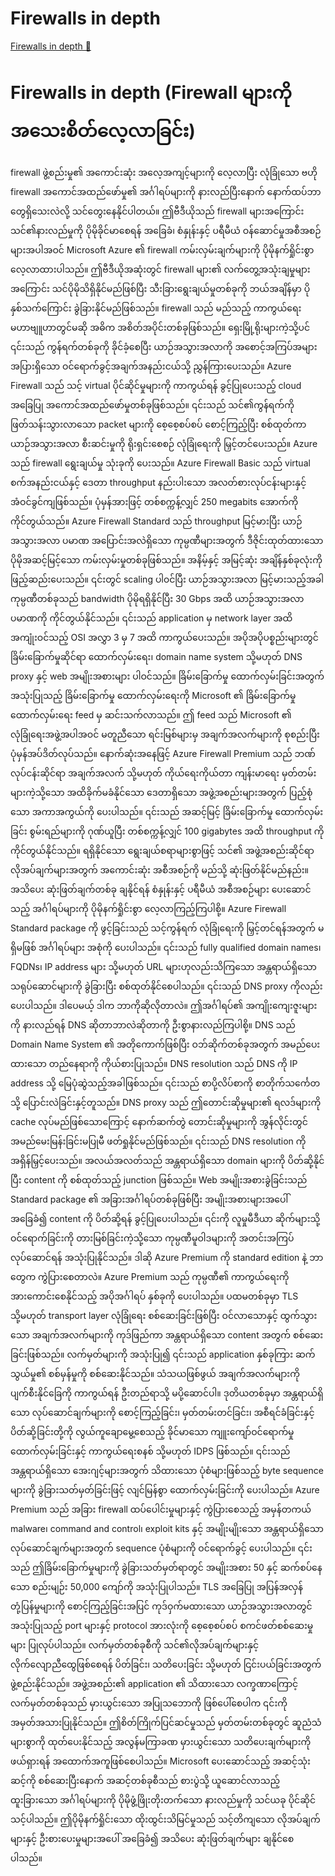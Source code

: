 # Firewalls in depth

[Firewalls in depth 🔗](https://www.coursera.org/learn/microsoft-sc-900-exam-preparation-and-practice/lecture/dNGUb/firewalls-in-depth)

# Firewalls in depth (Firewall များကို အသေးစိတ်လေ့လာခြင်း)

firewall ဖွဲ့စည်းမှု၏ အကောင်းဆုံး အလေ့အကျင့်များကို လေ့လာပြီး လုံခြုံသော ဗဟို firewall အကောင်အထည်ဖော်မှု၏ အင်္ဂါရပ်များကို နားလည်ပြီးနောက် နောက်ထပ်ဘာတွေရှိသေးလဲလို့ သင်တွေးနေနိုင်ပါတယ်။ ဤဗီဒီယိုသည် firewall များအကြောင်း သင်၏နားလည်မှုကို ပိုမိုခိုင်မာစေရန် အခြေခံ၊ စံနှုန်းနှင့် ပရီမီယံ ဝန်ဆောင်မှုအစီအစဉ်များအပါအဝင် Microsoft Azure ၏ firewall ကမ်းလှမ်းချက်များကို ပိုမိုနက်ရှိုင်းစွာ လေ့လာထားပါသည်။ ဤဗီဒီယိုအဆုံးတွင် firewall များ၏ လက်တွေ့အသုံးချမှုများအကြောင်း သင်ပိုမိုသိရှိနိုင်မည်ဖြစ်ပြီး သီးခြားရွေးချယ်မှုတစ်ခုကို ဘယ်အချိန်မှာ ပိုနှစ်သက်ကြောင်း ခွဲခြားနိုင်မည်ဖြစ်သည်။ firewall သည် မည်သည့် ကာကွယ်ရေး မဟာဗျူဟာတွင်မဆို အဓိက အစိတ်အပိုင်းတစ်ခုဖြစ်သည်။ ရှေးမြို့ရိုးများကဲ့သို့ပင် ၎င်းသည် ကွန်ရက်တစ်ခုကို ခိုင်ခံ့စေပြီး ယာဉ်အသွားအလာကို အစောင့်အကြပ်အများအပြားရှိသော ဝင်ရောက်ခွင့်အချက်အနည်းငယ်သို့ ညွှန်ကြားပေးသည်။ Azure Firewall သည် သင့် virtual ပိုင်ဆိုင်မှုများကို ကာကွယ်ရန် ခွင့်ပြုပေးသည့် cloud အခြေပြု အကောင်အထည်ဖော်မှုတစ်ခုဖြစ်သည်။ ၎င်းသည် သင်၏ကွန်ရက်ကို ဖြတ်သန်းသွားလာသော packet များကို စေ့စေ့စပ်စပ် စောင့်ကြည့်ပြီး စစ်ထုတ်ကာ ယာဉ်အသွားအလာ စီးဆင်းမှုကို ရိုးရှင်းစေစဉ် လုံခြုံရေးကို မြှင့်တင်ပေးသည်။ Azure သည် firewall ရွေးချယ်မှု သုံးခုကို ပေးသည်။ Azure Firewall Basic သည် virtual စက်အနည်းငယ်နှင့် ဒေတာ throughput နည်းပါးသော အလတ်စားလုပ်ငန်းများနှင့် အံဝင်ခွင်ကျဖြစ်သည်။ ပုံမှန်အားဖြင့် တစ်စက္ကန့်လျှင် 250 megabits အောက်ကို ကိုင်တွယ်သည်။ Azure Firewall Standard သည် throughput မြင့်မားပြီး ယာဉ်အသွားအလာ ပမာဏ အပြောင်းအလဲရှိသော ကုမ္ပဏီများအတွက် ဒီဇိုင်းထုတ်ထားသော ပိုမိုအဆင့်မြင့်သော ကမ်းလှမ်းမှုတစ်ခုဖြစ်သည်။ အနိမ့်နှင့် အမြင့်ဆုံး အချိန်နှစ်ခုလုံးကို ဖြည့်ဆည်းပေးသည်။ ၎င်းတွင် scaling ပါ၀င်ပြီး ယာဉ်အသွားအလာ မြင့်မားသည့်အခါ ကုမ္ပဏီတစ်ခုသည် bandwidth ပိုမိုရရှိနိုင်ပြီး 30 Gbps အထိ ယာဉ်အသွားအလာ ပမာဏကို ကိုင်တွယ်နိုင်သည်။ ၎င်းသည် application မှ network layer အထိ အကျုံးဝင်သည့် OSI အလွှာ 3 မှ 7 အထိ ကာကွယ်ပေးသည်။ အပိုအပိုပစ္စည်းများတွင် ခြိမ်းခြောက်မှုဆိုင်ရာ ထောက်လှမ်းရေး၊ domain name system သို့မဟုတ် DNS proxy နှင့် web အမျိုးအစားများ ပါဝင်သည်။ ခြိမ်းခြောက်မှု ထောက်လှမ်းခြင်းအတွက် အသုံးပြုသည့် ခြိမ်းခြောက်မှု ထောက်လှမ်းရေးကို Microsoft ၏ ခြိမ်းခြောက်မှု ထောက်လှမ်းရေး feed မှ ဆင်းသက်လာသည်။ ဤ feed သည် Microsoft ၏ လုံခြုံရေးအဖွဲ့အပါအဝင် မတူညီသော ရင်းမြစ်များမှ အချက်အလက်များကို စုစည်းပြီး ပုံမှန်အပ်ဒိတ်လုပ်သည်။ နောက်ဆုံးအနေဖြင့် Azure Firewall Premium သည် ဘဏ်လုပ်ငန်းဆိုင်ရာ အချက်အလက် သို့မဟုတ် ကိုယ်ရေးကိုယ်တာ ကျန်းမာရေး မှတ်တမ်းများကဲ့သို့သော အထိခိုက်မခံနိုင်သော ဒေတာရှိသော အဖွဲ့အစည်းများအတွက် ပြည့်စုံသော အကာအကွယ်ကို ပေးပါသည်။ ၎င်းသည် အဆင့်မြင့် ခြိမ်းခြောက်မှု ထောက်လှမ်းခြင်း စွမ်းရည်များကို ဂုဏ်ယူပြီး တစ်စက္ကန့်လျှင် 100 gigabytes အထိ throughput ကို ကိုင်တွယ်နိုင်သည်။ ရရှိနိုင်သော ရွေးချယ်စရာများစွာဖြင့် သင်၏ အဖွဲ့အစည်းဆိုင်ရာ လိုအပ်ချက်များအတွက် အကောင်းဆုံး အစီအစဉ်ကို မည်သို့ ဆုံးဖြတ်နိုင်မည်နည်း။ အသိပေး ဆုံးဖြတ်ချက်တစ်ခု ချနိုင်ရန် စံနှုန်းနှင့် ပရီမီယံ အစီအစဉ်များ ပေးဆောင်သည့် အင်္ဂါရပ်များကို ပိုမိုနက်ရှိုင်းစွာ လေ့လာကြည့်ကြပါစို့။ Azure Firewall Standard package ကို ဖွင့်ခြင်းသည် သင့်ကွန်ရက် လုံခြုံရေးကို မြှင့်တင်ရန်အတွက် မရှိမဖြစ် အင်္ဂါရပ်များ အစုံကို ပေးပါသည်။ ၎င်းသည် fully qualified domain names၊ FQDNs၊ IP address များ သို့မဟုတ် URL များဟုလည်းသိကြသော အန္တရာယ်ရှိသော သရုပ်ဆောင်များကို ခွဲခြားပြီး စစ်ထုတ်နိုင်စေပါသည်။ ၎င်းသည် DNS proxy ကိုလည်း ပေးပါသည်။ ဒါပေမယ့် ဒါက ဘာကိုဆိုလိုတာလဲ။ ဤအင်္ဂါရပ်၏ အကျိုးကျေးဇူးများကို နားလည်ရန် DNS ဆိုတာဘာလဲဆိုတာကို ဦးစွာနားလည်ကြပါစို့။ DNS သည် Domain Name System ၏ အတိုကောက်ဖြစ်ပြီး ဝဘ်ဆိုက်တစ်ခုအတွက် အမည်ပေးထားသော တည်နေရာကို ကိုယ်စားပြုသည်။ DNS resolution သည် DNS ကို IP address သို့ မြေပုံဆွဲသည့်အခါဖြစ်သည်။ ၎င်းသည် စာပို့လိပ်စာကို စာတိုက်သင်္ကေတသို့ ပြောင်းလဲခြင်းနှင့်တူသည်။ DNS proxy သည် ဤတောင်းဆိုမှုများ၏ ရလဒ်များကို cache လုပ်မည်ဖြစ်သောကြောင့် နောက်ဆက်တွဲ တောင်းဆိုမှုများကို အွန်လိုင်းတွင် အမည်မေးမြန်းခြင်းမပြုမီ ဖတ်ရှုနိုင်မည်ဖြစ်သည်။ ၎င်းသည် DNS resolution ကို အရှိန်မြှင့်ပေးသည်။ အလယ်အလတ်သည် အန္တရာယ်ရှိသော domain များကို ပိတ်ဆို့နိုင်ပြီး content ကို စစ်ထုတ်သည့် junction ဖြစ်သည်။ Web အမျိုးအစားခွဲခြင်းသည် Standard package ၏ အခြားအင်္ဂါရပ်တစ်ခုဖြစ်ပြီး အမျိုးအစားများအပေါ် အခြေခံ၍ content ကို ပိတ်ဆို့ရန် ခွင့်ပြုပေးပါသည်။ ၎င်းကို လူမှုမီဒီယာ ဆိုက်များသို့ ဝင်ရောက်ခြင်းကို တားမြစ်ခြင်းကဲ့သို့သော ကုမ္ပဏီမူဝါဒများကို အတင်းအကြပ် လုပ်ဆောင်ရန် အသုံးပြုနိုင်သည်။ ဒါဆို Azure Premium ကို standard edition နဲ့ ဘာတွေက ကွဲပြားစေတာလဲ။ Azure Premium သည် ကုမ္ပဏီ၏ ကာကွယ်ရေးကို အားကောင်းစေနိုင်သည့် အပိုအင်္ဂါရပ် နှစ်ခုကို ပေးပါသည်။ ပထမတစ်ခုမှာ TLS သို့မဟုတ် transport layer လုံခြုံရေး စစ်ဆေးခြင်းဖြစ်ပြီး ဝင်လာသောနှင့် ထွက်သွားသော အချက်အလက်များကို ကုဒ်ဖြည်ကာ အန္တရာယ်ရှိသော content အတွက် စစ်ဆေးခြင်းဖြစ်သည်။ လက်မှတ်များကို အသုံးပြု၍ ၎င်းသည် application နှစ်ခုကြား ဆက်သွယ်မှု၏ စစ်မှန်မှုကို စစ်ဆေးနိုင်သည်။ သံသယဖြစ်ဖွယ် အချက်အလက်များကို ပျက်စီးနိုင်ခြေကို ကာကွယ်ရန် ဦးတည်ရာသို့ မပို့ဆောင်ပါ။ ဒုတိယတစ်ခုမှာ အန္တရာယ်ရှိသော လုပ်ဆောင်ချက်များကို စောင့်ကြည့်ခြင်း၊ မှတ်တမ်းတင်ခြင်း၊ အစီရင်ခံခြင်းနှင့် ပိတ်ဆို့ခြင်းတို့ကို လွယ်ကူချောမွေ့စေသည့် ခိုင်မာသော ကျူးကျော်ဝင်ရောက်မှု ထောက်လှမ်းခြင်းနှင့် ကာကွယ်ရေးစနစ် သို့မဟုတ် IDPS ဖြစ်သည်။ ၎င်းသည် အန္တရာယ်ရှိသော အေးဂျင့်များအတွက် သိထားသော ပုံစံများဖြစ်သည့် byte sequence များကို ခွဲခြားသတ်မှတ်ခြင်းဖြင့် လျင်မြန်စွာ ထောက်လှမ်းခြင်းကို ပေးပါသည်။ Azure Premium သည် အခြား firewall ထပ်ပေါင်းမှုများနှင့် ကွဲပြားစေသည့် အမှန်တကယ် malware၊ command and control၊ exploit kits နှင့် အမျိုးမျိုးသော အန္တရာယ်ရှိသော လုပ်ဆောင်ချက်များအတွက် sequence ပုံစံများကို ဝင်ရောက်ခွင့် ပေးပါသည်။ ၎င်းသည် ဤခြိမ်းခြောက်မှုများကို ခွဲခြားသတ်မှတ်ရာတွင် အမျိုးအစား 50 နှင့် ဆက်စပ်နေသော စည်းမျဉ်း 50,000 ကျော်ကို အသုံးပြုပါသည်။ TLS အခြေပြု အပြန်အလှန်တုံ့ပြန်မှုများကို စောင့်ကြည့်ခြင်းအပြင် ကုဒ်ဝှက်မထားသော ယာဉ်အသွားအလာတွင် အသုံးပြုသည့် port များနှင့် protocol အားလုံးကို စေ့စေ့စပ်စပ် စကင်ဖတ်စစ်ဆေးမှုများ ပြုလုပ်ပါသည်။ လက်မှတ်တစ်ခုစီကို သင်၏လိုအပ်ချက်များနှင့် လိုက်လျောညီထွေဖြစ်စေရန် ပိတ်ခြင်း၊ သတိပေးခြင်း သို့မဟုတ် ငြင်းပယ်ခြင်းအတွက် ဖွဲ့စည်းနိုင်သည်။ အဖွဲ့အစည်း၏ application ၏ သိထားသော လက္ခဏာကြောင့် လက်မှတ်တစ်ခုသည် မှားယွင်းသော အပြုသဘောကို ဖြစ်ပေါ်စေပါက ၎င်းကို အမှတ်အသားပြုနိုင်သည်။ ဤစိတ်ကြိုက်ပြင်ဆင်မှုသည် မှတ်တမ်းတစ်ခုတွင် ဆူညံသံများစွာကို ထုတ်ပေးနိုင်သည့် အလွန်မကြာခဏ မှားယွင်းသော သတိပေးချက်များကို ဖယ်ရှားရန် အထောက်အကူဖြစ်စေပါသည်။ Microsoft ပေးဆောင်သည့် အဆင့်သုံးဆင့်ကို စစ်ဆေးပြီးနောက် အဆင့်တစ်ခုစီသည် စားပွဲသို့ ယူဆောင်လာသည့် ထူးခြားသော အင်္ဂါရပ်များကို ပိုမိုဖွံ့ဖြိုးတိုးတက်သော နားလည်မှုကို သင်ယခု ပိုင်ဆိုင်သင့်ပါသည်။ ဤပိုမိုနက်ရှိုင်းသော ထိုးထွင်းသိမြင်မှုသည် သင့်တိကျသော လိုအပ်ချက်များနှင့် ဦးစားပေးမှုများအပေါ် အခြေခံ၍ အသိပေး ဆုံးဖြတ်ချက်များ ချနိုင်စေပါသည်။
